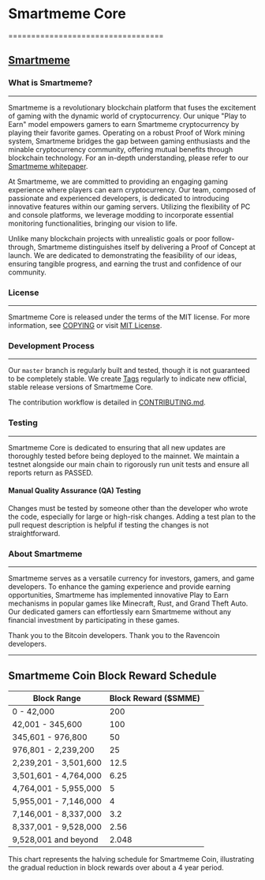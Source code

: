 # Smartmeme Core
==================================

## [Smartmeme](https://Smartmeme.online/)

### What is Smartmeme?
-----------------
Smartmeme is a revolutionary blockchain platform that fuses the excitement of gaming with the dynamic world of cryptocurrency. Our unique "Play to Earn" model empowers gamers to earn Smartmeme cryptocurrency by playing their favorite games. 
Operating on a robust Proof of Work mining system, Smartmeme bridges the gap between gaming enthusiasts and the minable cryptocurrency community, offering mutual benefits through blockchain technology. 
For an in-depth understanding, please refer to our [Smartmeme whitepaper](https://www.smartmeme.online/whitepaper).

At Smartmeme, we are committed to providing an engaging gaming experience where players can earn cryptocurrency. 
Our team, composed of passionate and experienced developers, is dedicated to introducing innovative features within our gaming servers. Utilizing the flexibility of PC and console platforms, we leverage modding to incorporate essential monitoring functionalities, bringing our vision to life.

Unlike many blockchain projects with unrealistic goals or poor follow-through, Smartmeme distinguishes itself by delivering a Proof of Concept at launch. 
We are dedicated to demonstrating the feasibility of our ideas, ensuring tangible progress, and earning the trust and confidence of our community.

### License
-------

Smartmeme Core is released under the terms of the MIT license. For more information, see [COPYING](COPYING) or visit [MIT License](https://opensource.org/licenses/MIT).

### Development Process
-------------------

Our `master` branch is regularly built and tested, though it is not guaranteed to be completely stable. We create [Tags](https://github.com/SmartmemeChain/Smartmeme/tags) regularly to indicate new official, stable release versions of Smartmeme Core.

The contribution workflow is detailed in [CONTRIBUTING.md](CONTRIBUTING.md).

### Testing
-------
Smartmeme Core is dedicated to ensuring that all new updates are thoroughly tested before being deployed to the mainnet. We maintain a testnet alongside our main chain to rigorously run unit tests and ensure all reports return as PASSED.

#### Manual Quality Assurance (QA) Testing
Changes must be tested by someone other than the developer who wrote the code, especially for large or high-risk changes. Adding a test plan to the pull request description is helpful if testing the changes is not straightforward.

### About Smartmeme
--------------
Smartmeme serves as a versatile currency for investors, gamers, and game developers. To enhance the gaming experience and provide earning opportunities, Smartmeme has implemented innovative Play to Earn mechanisms in popular games like Minecraft, Rust, and Grand Theft Auto. Our dedicated gamers can effortlessly earn Smartmeme without any financial investment by participating in these games.

Thank you to the Bitcoin developers.
Thank you to the Ravencoin developers.

---

## Smartmeme Coin Block Reward Schedule

| Block Range            | Block Reward ($SMME) |
|------------------------|----------------------|
| 0 - 42,000             | 200                  |
| 42,001 - 345,600       | 100                  |
| 345,601 - 976,800      | 50                   |
| 976,801 - 2,239,200    | 25                   |
| 2,239,201 - 3,501,600  | 12.5                 |
| 3,501,601 - 4,764,000  | 6.25                 |
| 4,764,001 - 5,955,000  | 5                    |
| 5,955,001 - 7,146,000  | 4                    |
| 7,146,001 - 8,337,000  | 3.2                  |
| 8,337,001 - 9,528,000  | 2.56                 |
| 9,528,001 and beyond   | 2.048                |

This chart represents the halving schedule for Smartmeme Coin, illustrating the gradual reduction in block rewards over about a 4 year period.
